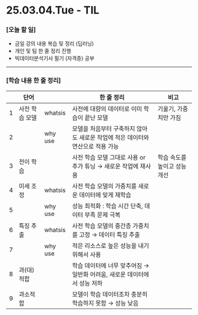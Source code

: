 # 25.03.04.Tue - TIL

### [오늘 할 일]

- 금일 강의 내용 복습 및 정리 (딥러닝)
- 개인 및 팀 한 줄 정리 진행
- 빅데이터분석기사 필기 (자격증) 공부

---

### [학습 내용 한 줄 정리]

|  | 단어 |  | 한 줄 정리 | 비고 |
| --- | --- | --- | --- | --- |
| 1 | 사전 학습 모델 | whatsis | 사전에 대량의 데이터로 이미 학습이 끝난 모델 | 기울기, 가중치만 가짐  |
| 2 |  | why use | 모델을 처음부터 구축하지 않아도 새로운 작업에 적은 데이터와 연산으로 적용 가능 |  |
| 3 | 전이 학습 |  | 사전 학습 모델 그대로 사용 or 추가 튜닝 → 새로운 작업에 재사용 | 학습 속도를 높이고 성능 개선 |
| 4 | 미세 조정 | whatsis | 사전 학습 모델의 가중치를 새로운 데이터에 맞게 재학습 |  |
| 5 |  | why use | 성능 최적화 : 학습 시간 단축, 데이터 부족 문제 극복 |  |
| 6 | 특징 추출 | whatsis | 사전 학습 모델의 중간층 가중치를 고정 → 데이터 특징 추출 |  |
| 7 |  | why use | 적은 리소스로 높은 성능을 내기 위해서 사용 |  |
| 8 | 과(대)적합 |  | 학습 데이터에 너무 맞추어짐 → 일반화 어려움, 새로운 데이터에서 성능 저하 |  |
| 9 | 과소적합 |  | 모델이 학습 데이터조차 충분히 학습하지 못함 → 성능 낮음 |  |
